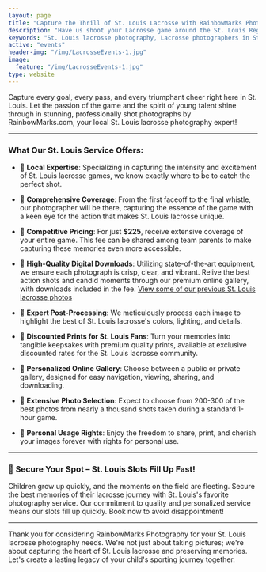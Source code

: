 ```yaml
---
layout: page
title: "Capture the Thrill of St. Louis Lacrosse with RainbowMarks Photography 📸"
description: "Have us shoot your Lacrosse game around the St. Louis Region!"
keywords: "St. Louis lacrosse photography, Lacrosse photographers in St. Louis, Sports photography St. Louis, Lacrosse action shots, St. Louis youth sports photography, Professional lacrosse photos, St. Louis game photography, RainbowMarks lacrosse photos, High-quality lacrosse pictures, Affordable lacrosse photography St. Louis"
active: "events"
header-img: "/img/LacrosseEvents-1.jpg"
image:
  feature: "/img/LacrosseEvents-1.jpg"
type: website
---
```

Capture every goal, every pass, and every triumphant cheer right here in St. Louis. Let the passion of the game and the spirit of young talent shine through in stunning, professionally shot photographs by RainbowMarks.com, your local St. Louis lacrosse photography expert!

---

### **What Our St. Louis Service Offers:**

* 📌 **Local Expertise**: Specializing in capturing the intensity and excitement of St. Louis lacrosse games, we know exactly where to be to catch the perfect shot.

* 📌 **Comprehensive Coverage**: From the first faceoff to the final whistle, our photographer will be there, capturing the essence of the game with a keen eye for the action that makes St. Louis lacrosse unique.

* 📌 **Competitive Pricing**: For just **$225**, receive extensive coverage of your entire game. This fee can be shared among team parents to make capturing these memories even more accessible.

* 📌 **High-Quality Digital Downloads**: Utilizing state-of-the-art equipment, we ensure each photograph is crisp, clear, and vibrant. Relive the best action shots and candid moments through our premium online gallery, with downloads included in the fee. [View some of our previous St. Louis lacrosse photos](https://photos.rainbowmarks.com/search#q=lacrosse&c=photos&i=0)

* 📌 **Expert Post-Processing**: We meticulously process each image to highlight the best of St. Louis lacrosse's colors, lighting, and details.

* 📌 **Discounted Prints for St. Louis Fans**: Turn your memories into tangible keepsakes with premium quality prints, available at exclusive discounted rates for the St. Louis lacrosse community.

* 📌 **Personalized Online Gallery**: Choose between a public or private gallery, designed for easy navigation, viewing, sharing, and downloading.

* 📌 **Extensive Photo Selection**: Expect to choose from 200-300 of the best photos from nearly a thousand shots taken during a standard 1-hour game.

* 📌 **Personal Usage Rights**: Enjoy the freedom to share, print, and cherish your images forever with rights for personal use.

---

### 📆 **Secure Your Spot – St. Louis Slots Fill Up Fast!**

Children grow up quickly, and the moments on the field are fleeting. Secure the best memories of their lacrosse journey with St. Louis's favorite photography service. Our commitment to quality and personalized service means our slots fill up quickly. Book now to avoid disappointment!

---

Thank you for considering RainbowMarks Photography for your St. Louis lacrosse photography needs. We're not just about taking pictures; we're about capturing the heart of St. Louis lacrosse and preserving memories. Let's create a lasting legacy of your child's sporting journey together.

